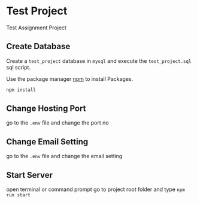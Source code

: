 # Test Project
Test Assignment Project

## Create Database
Create a `test_project` database in `mysql` and execute the `test_project.sql` sql script.


Use the package manager [npm](https://www.npmjs.com/) to install Packages.

```bash
npm install
```


## Change Hosting Port

go to the `.env` file and change the port no


## Change Email Setting

go to the `.env` file and change the email setting


## Start Server
open terminal or command prompt go to project root folder and type `npm run start`
